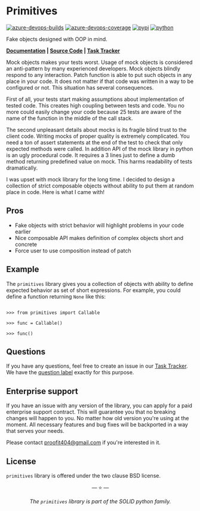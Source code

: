 # Primitives

[![azure-devops-builds](https://img.shields.io/azure-devops/build/proofit404/primitives/18?style=flat-square)](https://dev.azure.com/proofit404/primitives/_build/latest?definitionId=18&branchName=master)
[![azure-devops-coverage](https://img.shields.io/azure-devops/coverage/proofit404/primitives/18?style=flat-square)](https://dev.azure.com/proofit404/primitives/_build/latest?definitionId=18&branchName=master)
[![pypi](https://img.shields.io/pypi/v/primitives?style=flat-square)](https://pypi.org/project/primitives)
[![python](https://img.shields.io/pypi/pyversions/primitives?style=flat-square)](https://pypi.org/project/primitives)

Fake objects designed with OOP in mind.

**[Documentation](https://proofit404.github.io/primitives) |
[Source Code](https://github.com/proofit404/primitives) |
[Task Tracker](https://github.com/proofit404/primitives/issues)**

Mock objects makes your tests worst. Usage of mock objects is considered an
anti-pattern by many experienced developers. Mock objects blindly respond to any
interaction. Patch function is able to put such objects in any place in your
code. It does not matter if that code was written in a way to be configured or
not. This situation has several consequences.

First of all, your tests start making assumptions about implementation of tested
code. This creates high coupling between tests and code. You no more could
easily change your code because 25 tests are aware of the name of the function
in the middle of the call stack.

The second unpleasant details about mocks is its fragile blind trust to the
client code. Writing mocks of proper quality is extremely complicated. You need
a ton of assert statements at the end of the test to check that only expected
methods were called. In addition API of the mock library in python is an ugly
procedural code. It requires a 3 lines just to define a dumb method returning
predefined value on mock. This harms readability of tests dramatically.

I was upset with mock library for the long time. I decided to design a
collection of strict composable objects without ability to put them at random
place in code. Here is what I came with!

## Pros

- Fake objects with strict behavior will highlight problems in your code earlier
- Nice composable API makes definition of complex objects short and concrete
- Force user to use composition instead of patch

## Example

The `primitives` library gives you a collection of objects with ability to
define expected behavior as set of short expressions. For example, you could
define a function returning `None` like this:

```pycon

>>> from primitives import Callable

>>> func = Callable()

>>> func()

```

## Questions

If you have any questions, feel free to create an issue in our
[Task Tracker](https://github.com/proofit404/primitives/issues). We have the
[question label](https://github.com/proofit404/primitives/issues?q=is%3Aopen+is%3Aissue+label%3Aquestion)
exactly for this purpose.

## Enterprise support

If you have an issue with any version of the library, you can apply for a paid
enterprise support contract. This will guarantee you that no breaking changes
will happen to you. No matter how old version you're using at the moment. All
necessary features and bug fixes will be backported in a way that serves your
needs.

Please contact [proofit404@gmail.com](mailto:proofit404@gmail.com) if you're
interested in it.

## License

`primitives` library is offered under the two clause BSD license.

<p align="center">&mdash; ⭐ &mdash;</p>
<p align="center"><i>The <code>primitives</code> library is part of the SOLID python family.</i></p>
